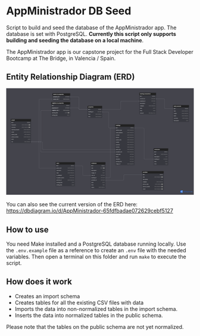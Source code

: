 # AppMinistrador DB Seed

Script to build and seed the database of the AppMinistrador app. The database is set with PostgreSQL. **Currently this script only supports building and seeding the database on a local machine**.

The AppMinistrador app is our capstone project for the Full Stack Developer Bootcamp at The Bridge, in Valencia / Spain.  

## Entity Relationship Diagram (ERD)

![Entity Relationship Diagram](./snapshots/AppMinistradorDB_v1.2.png)

You can also see the current version of the ERD here: https://dbdiagram.io/d/AppMinistrador-65fdfbadae072629cebf5127

## How to use

You need Make installed and a PostgreSQL database running locally. Use the `.env.example` file as a reference to create an `.env` file with the needed variables. Then open a terminal on this folder and run `make` to execute the script.

## How does it work

- Creates an import schema
- Creates tables for all the existing CSV files with data
- Imports the data into non-normalized tables in the import schema.
- Inserts the data into normalized tables in the public schema.

Please note that the tables on the public schema are not yet normalized.
